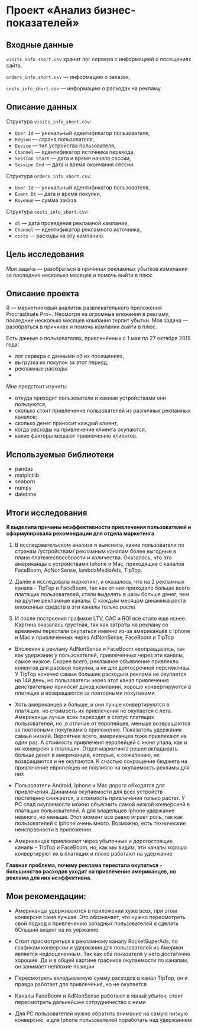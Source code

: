 # Проект «Анализ бизнес-показателей»


## Входные данные 

`visits_info_short.csv` хранит лог сервера с информацией о посещениях сайта,

`orders_info_short.csv` — информацию о заказах,

`costs_info_short.csv` — информацию о расходах на рекламу.

 ## Описание данных
 
  Структура `visits_info_short.csv`:
  
- `User Id` — уникальный идентификатор пользователя,
- `Region` — страна пользователя,
- `Device` — тип устройства пользователя,
- `Channel` — идентификатор источника перехода,
- `Session Start` — дата и время начала сессии,
- `Session End` — дата и время окончания сессии.
  
Структура `orders_info_short.csv`:

- `User Id` — уникальный идентификатор пользователя,
- `Event Dt` — дата и время покупки,
- `Revenue` — сумма заказа.

Структура `costs_info_short.csv`:

- `dt` — дата проведения рекламной кампании,
- `Channel` — идентификатор рекламного источника,
- `costs` — расходы на эту кампанию.

## Цель исследования  

Моя задача — разобраться в причинах рекламных убытков комипании за последние несколько месяцев и помочь выйти в плюс

## Описание проекта
Я — маркетинговый аналитик развлекательного приложения Procrastinate Pro+. Несмотря на огромные вложения в рекламу, последние несколько месяцев компания терпит убытки. Моя задача — разобраться в причинах и помочь компании выйти в плюс.

Есть данные о пользователях, привлечённых с 1 мая по 27 октября 2019 года:

- лог сервера с данными об их посещениях,
- выгрузка их покупок за этот период,
- рекламные расходы.
- 
Мне предстоит изучить:

- откуда приходят пользователи и какими устройствами они пользуются,
- сколько стоит привлечение пользователей из различных рекламных каналов;
- сколько денег приносит каждый клиент,
- когда расходы на привлечение клиента окупаются,
- какие факторы мешают привлечению клиентов.

## Используемые библиотеки

- pandas
- matplotlib
- seaborn
- numpy
- datetime

## Итоги исследования

**Я выделила причины неэффективности привлечения пользователей и сформулировала рекомендации для отдела маркетинга**

1.  В исследовательском анализе я выясняла, какие пользователи по странам /устройствам/ рекламным каналам более выгодные в плане платежеспособности и количества. Оказалось, что это американцы с устройствами Iphone и Mac, приходящие с каналов FaceBoom, AdNonSense, lambdaMediaAds, TipTop.

 2. Далее я исследовала маркетинг, и оказалось, что на 2 рекламных канала - TipTop и FaceBoom, так как от них приходило больше всего платящих пользователей, стали выделять в разы больше денег, чем на другие рекламные каналы. С каждым месяцом динамика роста вложенных средств в эти каналы только росла

 3. И после построения графиков LTV, CAC и ROI все стало еще яснее. Картина оказалась грустная, так как затраты на рекламу со временем перестали окупаться именно из-за американцев с Iphone и Mac и привлеченных через AdNonSense, FaceBoom и TipTop


- Вложения в рекламу AdNonSense и FaceBoom неоправдались, так как удержание у пользователей, привлеченных через эти каналы, самое низкое. Скорее всего, рекламное объявление привлекло клиентов для разовой покупки, а не для долгосрочной перспективы. У TipTop конечно самые большие расходы и реклама не окупается на 14й день, но пользователи через этот канал привлечения действительно приносят доход компании, хорошо конвертируются в платящих и возвращаются за повторными покупаками
   
   
- Хоть американцев и больше, и они лучше конвертируются в платящих, но стоимость их привлечения не окупается с лета. Американцы лучше всех переходят в статус платящих пользователей, но ,в отличае от европейцев, меньше возвращаются за повтроными покупками в приложение. Показатель удержания самый низкий. Вероятнее всего, американцев тоже привлекают на один раз. А стоимость привлечеия европейцей с июня упала, как и их конверсия в платящих. Отдел маркетинга решил вкладывать больше денег в американцев, которые, к сожалению, не возвращаются и не окупаются. К счастью сокращение бюджета на привлечение европейцев не повлияло на окупаемость рекламы для них
   
   
- Пользователи Android, Iphone и Mac дорого обходятся для привлечения. Динамика окупаемости для всех устройств постепенно снижается, а стоимость привлечения только растет. У РС спад окупаемости можно объяснить самой низкой конверсией в платящих пользователей. А для владельцев Iphone удержание немного, но меньше. Этот момент все равно играет роль, так как пользователей с Iphone очень много. Возможно, есть технические неисправности в приложении


- Американцев привлекают через убыточные и дорогостоящие каналы - TipTop и FaceBoom, но, как мы видим, эти каналы хорошо конвертируют их в платящих и плохо работают на удержание 

**Главная проблема, почему реклама перестала окупаться - большинство расходов уходит на привлечение американцев, но реклама для них неэффективна.**

## Мои рекомендации:

- Американцы удерживаются в приложении хуже всех, при этом конверсия самя лучшая. Это обозначает, что нужно пересмотреть свой подход к привлечению западных пользователей и сделать бОльший акцент на их уержание


- Стоит присмотреться к рекламному каналу RocketSuperAds, по графикам конверсии и удержания для пользователей из Америки является недооцененным. Так как оба показателя у него достаточно хорошие. Да и в общей картине графиков окупаемости по каналам, он занимает неплохие позиции


- Пересмотреть вкладываемую сумму расходов в канал TipTop, он и правда работает для привлечения, но не окупается


- Каналы FaceBoom и AdNonSense работают в явный убыток, стоит пересмотреть дальнейшее сотрудничество с ними


- Для РС пользователей нужно обратить внимание на самую низкую конверсию, а для Iphone пользователей поработать над удержанием
